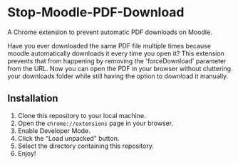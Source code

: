 # Stop-Moodle-PDF-Download
A Chrome extension to prevent automatic PDF downloads on Moodle.

Have you ever downloaded the same PDF file multiple times because moodle automatically downloads it every time you open it? This extension prevents that from happening by removing the 'forceDownload' parameter from the URL.
Now you can open the PDF in your browser without cluttering your downloads folder while still having the option to download it manually.

## Installation
1. Clone this repository to your local machine.
2. Open the `chrome://extensions` page in your browser.
3. Enable Developer Mode.
4. Click the "Load unpacked" button.
5. Select the directory containing this repository.
6. Enjoy!